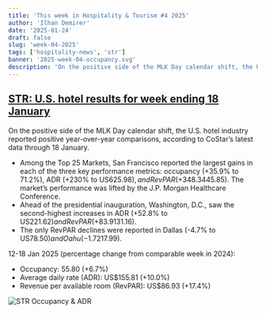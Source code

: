```yaml
---
title: 'This week in Hospitality & Tourism #4 2025'
author: 'Ilhan Demirer'
date: '2025-01-24'
draft: false
slug: 'week-04-2025'
tags: ['hospitality-news', 'str']
banner: '2025-week-04-occupancy.svg'
description: 'On the positive side of the MLK Day calendar shift, the U.S. hotel industry reported positive year-over-year comparisons, according to CoStar’s latest data through 18 January.'
---
```


## [STR: U.S. hotel results for week ending 18 January](https://str.com/press-release/us-hotel-results-week-ending-18-january)

On the positive side of the MLK Day calendar shift, the U.S. hotel industry reported positive year-over-year comparisons, according to CoStar’s latest data through 18 January.

- Among the Top 25 Markets, San Francisco reported the largest gains in each of the three key performance metrics: occupancy (+35.9% to 71.2%), ADR (+230% to US$625.98), and RevPAR (+348.3% to US$445.85). The market’s performance was lifted by the J.P. Morgan Healthcare Conference.
- Ahead of the presidential inauguration, Washington, D.C., saw the second-highest increases in ADR (+52.8% to US$221.62) and RevPAR (+83.9% to US$131.16).
- The only RevPAR declines were reported in Dallas (-4.7% to US$78.50) and Oahu (-1.7% to US$217.99).

12-18 Jan 2025 (percentage change from comparable week in 2024):

- Occupancy: 55.80 (+6.7%)
- Average daily rate (ADR): US$155.81 (+10.0%)
- Revenue per available room (RevPAR): US$86.93 (+17.4%)

![STR Occupancy & ADR](/images/blogimages/2025-week-04-occupancy.svg)
